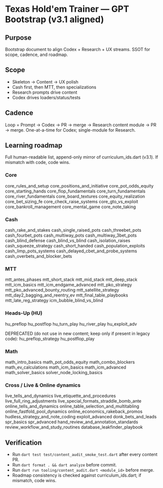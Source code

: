 # Texas Hold'em Trainer — GPT Bootstrap (v3.1 aligned)

## Purpose
Bootstrap document to align Codex + Research + UX streams.
SSOT for scope, cadence, and roadmap.

## Scope
- Skeleton -> Content -> UX polish
- Cash first, then MTT, then specializations
- Research prompts drive content
- Codex drives loaders/status/tests

## Cadence
Loop = Prompt -> Codex -> PR -> merge -> Research content module -> PR -> merge.
One-at-a-time for Codex; single-module for Research.

## Learning roadmap
Full human-readable list, append-only mirror of curriculum_ids.dart (v3.1).
If mismatch with code, code wins.

### Core
core_rules_and_setup
core_positions_and_initiative
core_pot_odds_equity
core_starting_hands
core_flop_fundamentals
core_turn_fundamentals
core_river_fundamentals
core_board_textures
core_equity_realization
core_bet_sizing_fe
core_check_raise_systems
core_gto_vs_exploit
core_bankroll_management
core_mental_game
core_note_taking

### Cash
cash_rake_and_stakes
cash_single_raised_pots
cash_threebet_pots
cash_fourbet_pots
cash_multiway_pots
cash_multiway_3bet_pots
cash_blind_defense
cash_blind_vs_blind
cash_isolation_raises
cash_squeeze_strategy
cash_short_handed
cash_population_exploits
cash_limp_pots_systems
cash_delayed_cbet_and_probe_systems
cash_overbets_and_blocker_bets

### MTT
mtt_antes_phases
mtt_short_stack
mtt_mid_stack
mtt_deep_stack
mtt_icm_basics
mtt_icm_endgame_advanced
mtt_pko_strategy
mtt_pko_advanced_bounty_routing
mtt_satellite_strategy
mtt_day2_bagging_and_reentry_ev
mtt_final_table_playbooks
mtt_late_reg_strategy
icm_bubble_blind_vs_blind

### Heads-Up (HU)
hu_preflop
hu_postflop
hu_turn_play
hu_river_play
hu_exploit_adv

DEPRECATED (do not use in new content; keep only if present in legacy code):
hu_preflop_strategy
hu_postflop_play

### Math
math_intro_basics
math_pot_odds_equity
math_combo_blockers
math_ev_calculations
math_icm_basics
math_icm_advanced
math_solver_basics
solver_node_locking_basics

### Cross / Live & Online dynamics
live_tells_and_dynamics
live_etiquette_and_procedures
live_full_ring_adjustments
live_special_formats_straddle_bomb_ante
online_tells_and_dynamics
online_table_selection_and_multitabling
online_fastfold_pool_dynamics
online_economics_rakeback_promos
hudless_strategy_and_note_coding
exploit_advanced
donk_bets_and_leads
spr_basics
spr_advanced
hand_review_and_annotation_standards
review_workflow_and_study_routines
database_leakfinder_playbook

## Verification
- Run `dart test test/content_audit_smoke_test.dart` after every content PR.
- Run `dart format . && dart analyze` before commit.
- Run `dart run tooling/content_audit.dart <module_id>` before merge.
- Roadmap consistency is checked against curriculum_ids.dart; if mismatch, code wins.
